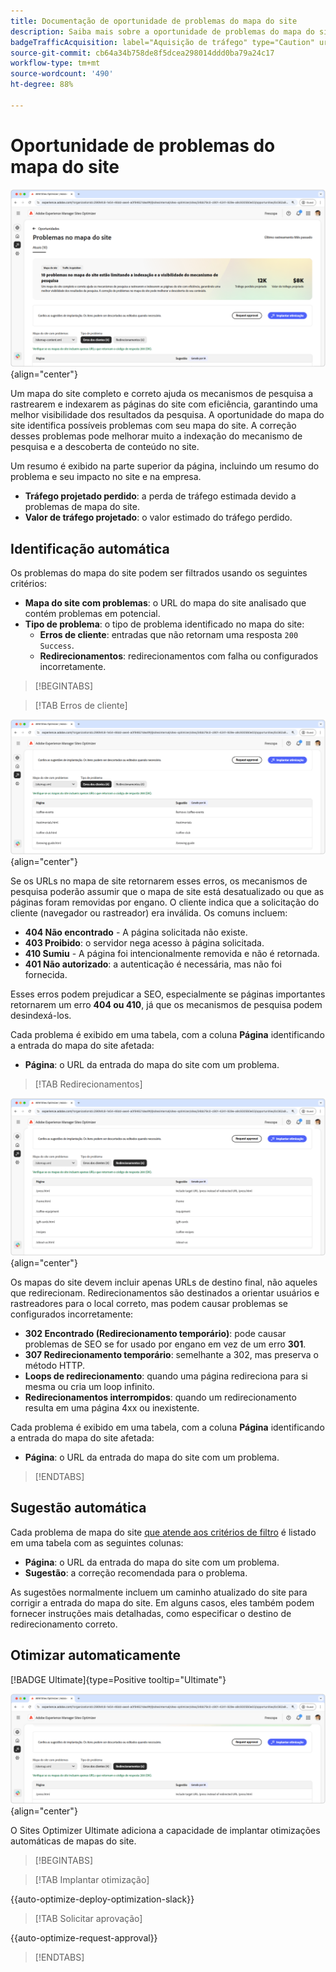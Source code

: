 ```yaml
---
title: Documentação de oportunidade de problemas do mapa do site
description: Saiba mais sobre a oportunidade de problemas do mapa do site e como usá-la para melhorar a aquisição de tráfego.
badgeTrafficAcquisition: label="Aquisição de tráfego" type="Caution" url="../../opportunity-types/traffic-acquisition.md" tooltip="Aquisição de tráfego"
source-git-commit: cb64a34b758de8f5dcea298014ddd0ba79a24c17
workflow-type: tm+mt
source-wordcount: '490'
ht-degree: 88%

---
```



# Oportunidade de problemas do mapa do site

![Oportunidade de problemas do mapa do site](./assets/sitemap-issues/hero.png){align="center"}

Um mapa do site completo e correto ajuda os mecanismos de pesquisa a rastrearem e indexarem as páginas do site com eficiência, garantindo uma melhor visibilidade dos resultados da pesquisa. A oportunidade do mapa do site identifica possíveis problemas com seu mapa do site. A correção desses problemas pode melhorar muito a indexação do mecanismo de pesquisa e a descoberta de conteúdo no site.

Um resumo é exibido na parte superior da página, incluindo um resumo do problema e seu impacto no site e na empresa.

* **Tráfego projetado perdido**: a perda de tráfego estimada devido a problemas de mapa do site.
* **Valor de tráfego projetado**: o valor estimado do tráfego perdido.

## Identificação automática

Os problemas do mapa do site podem ser filtrados usando os seguintes critérios:

* **Mapa do site com problemas**: o URL do mapa do site analisado que contém problemas em potencial.
* **Tipo de problema**: o tipo de problema identificado no mapa do site:
   * **Erros de cliente**: entradas que não retornam uma resposta `200 Success`.
   * **Redirecionamentos**: redirecionamentos com falha ou configurados incorretamente.

>[!BEGINTABS]

>[!TAB Erros de cliente]

![Identificar automaticamente erros de cliente do mapa do site](./assets/sitemap-issues/auto-identify-client-errors.png){align="center"}

Se os URLs no mapa de site retornarem esses erros, os mecanismos de pesquisa poderão assumir que o mapa de site está desatualizado ou que as páginas foram removidas por engano. O cliente indica que a solicitação do cliente (navegador ou rastreador) era inválida. Os comuns incluem:

* **404 Não encontrado** - A página solicitada não existe.
* **403 Proibido**: o servidor nega acesso à página solicitada.
* **410 Sumiu** - A página foi intencionalmente removida e não é retornada.
* **401 Não autorizado**: a autenticação é necessária, mas não foi fornecida.

Esses erros podem prejudicar a SEO, especialmente se páginas importantes retornarem um erro **404 ou 410**, já que os mecanismos de pesquisa podem desindexá-los.

Cada problema é exibido em uma tabela, com a coluna **Página** identificando a entrada do mapa do site afetada:

* **Página**: o URL da entrada do mapa do site com um problema.

>[!TAB Redirecionamentos]

![Identificar automaticamente erros de cliente do mapa do site](./assets/sitemap-issues/auto-identify-redirects.png){align="center"}

Os mapas do site devem incluir apenas URLs de destino final, não aqueles que redirecionam. Redirecionamentos são destinados a orientar usuários e rastreadores para o local correto, mas podem causar problemas se configurados incorretamente:

* **302 Encontrado (Redirecionamento temporário)**: pode causar problemas de SEO se for usado por engano em vez de um erro **301**.
* **307 Redirecionamento temporário**: semelhante a 302, mas preserva o método HTTP.
* **Loops de redirecionamento**: quando uma página redireciona para si mesma ou cria um loop infinito.
* **Redirecionamentos interrompidos**: quando um redirecionamento resulta em uma página 4xx ou inexistente.

Cada problema é exibido em uma tabela, com a coluna **Página** identificando a entrada do mapa do site afetada:

* **Página**: o URL da entrada do mapa do site com um problema.

>[!ENDTABS]

## Sugestão automática

Cada problema de mapa do site [que atende aos critérios de filtro](#auto-identify) é listado em uma tabela com as seguintes colunas:

* **Página**: o URL da entrada do mapa do site com um problema.
* **Sugestão**: a correção recomendada para o problema.

As sugestões normalmente incluem um caminho atualizado do site para corrigir a entrada do mapa do site. Em alguns casos, eles também podem fornecer instruções mais detalhadas, como especificar o destino de redirecionamento correto.

## Otimizar automaticamente

[!BADGE Ultimate]{type=Positive tooltip="Ultimate"}

![Otimizar automaticamente problemas do mapa do site](./assets/sitemap-issues/auto-optimize.png){align="center"}

O Sites Optimizer Ultimate adiciona a capacidade de implantar otimizações automáticas de mapas do site.

>[!BEGINTABS]

>[!TAB Implantar otimização]

{{auto-optimize-deploy-optimization-slack}}

>[!TAB Solicitar aprovação]

{{auto-optimize-request-approval}}

>[!ENDTABS]
